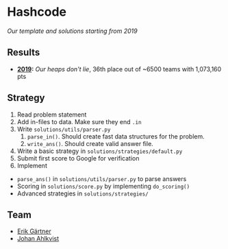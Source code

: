 # Hashcode
*Our template and solutions starting from 2019*

## Results

- **[2019](https://github.com/ErikGartner/hashcode/tree/2019):** *Our heaps don't lie*, 36th place out of ~6500 teams with 1,073,160 pts

## Strategy

1. Read problem statement
2. Add in-files to data. Make sure they end `.in`
3. Write `solutions/utils/parser.py`
    1. `parse_in()`. Should create fast data structures for the problem.
    2. `write_ans()`. Should create valid answer file.
4. Write a basic strategy in `solutions/strategies/default.py`
5. Submit first score to Google for verification
6. Implement
  - `parse_ans()` in `solutions/utils/parser.py` to parse answers
  - Scoring in `solutions/score.py` by implementing `do_scoring()`
  - Advanced strategies in `solutions/strategies/`

## Team
- [Erik Gärtner](https://gartner.io)
- [Johan Ahlkvist](https://github.com/johanahlqvist)
